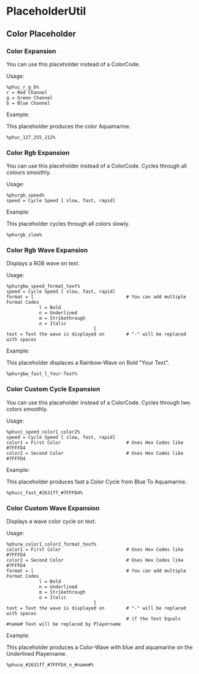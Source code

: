 # PlaceholderUtil

## Color Placeholder

### Color Expansion

You can use this placeholder instead of a ColorCode.

Usage:

    %phuc_r_g_b%
    r = Red Channel
    g = Green Channel
    b = Blue Channel

Example:

This placeholder produces the color Aquamarine.

    %phuc_127_255_212%

### Color Rgb Expansion

You can use this placeholder instead of a ColorCode.
Cycles through all colours smoothly.

Usage:

    %phurgb_speed%
    speed = Cycle Speed [ slow, fast, rapid]

Example:

This placeholder cycles through all colors slowly.

    %phurgb_slow%

### Color Rgb Wave Expansion

Displays a RGB wave on text.

Usage:

    %phurgbw_speed_format_text%
    speed = Cycle Speed [ slow, fast, rapid]
    format = [                                  # You can add multiple Format Codes
                l = Bold
                n = Underlined
                m = Strikethrough
                o = Italic
                                    ]
    text = Text the wave is displayed on        # "-" will be replaced with spaces

Example:

This placeholder displaces a Rainbow-Wave on Bold "Your Text".

    %phurgbw_fast_l_Your-Text%

### Color Custom Cycle Expansion

You can use this placeholder instead of a ColorCode.
Cycles through two colors smoothly.

Usage:

    %phucc_speed_color1_color2%
    speed = Cycle Speed [ slow, fast, rapid]
    color1 = First Color                        # Uses Hex Codes like #7FFFD4
    color2 = Second Color                       # Uses Hex Codes like #7FFFD4

Example:

This placeholder produces fast a Color Cycle from Blue To Aquamarine.

    %phucc_fast_#2631ff_#7FFFD4%

### Color Custom Wave Expansion

Displays a wave color cycle on text.

Usage:

    %phucw_color1_color2_format_text%
    color1 = First Color                        # Uses Hex Codes like #7FFFD4
    color2 = Second Color                       # Uses Hex Codes like #7FFFD4
    format = [                                  # You can add multiple Format Codes
                l = Bold
                n = Underlined
                m = Strikethrough
                o = Italic
                                    ]
    text = Text the wave is displayed on        # "-" will be replaced with spaces
                                                # if the Text Equals #name# Text will be replaced by Playername

Example:

This placeholder produces a Color-Wave with blue and aquamarine on the Underlined Playername.

    %phucw_#2631ff_#7FFFD4_n_#name#%
